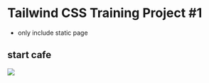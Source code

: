 # Tailwind CSS Training Project #1

- only include static page

## start cafe

![](https://gitee.com/QiJieH/blog-image-bed/raw/master/20210311172908.png)